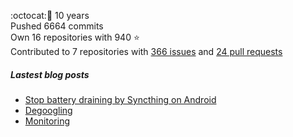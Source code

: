 :octocat::birthday: 10 years  
Pushed 6664 commits  
Own 16 repositories with 940 :star:  
Contributed to 7 repositories with [366 issues](https://github.com/issues?q=is%3Aissue+author%3Aeoli3n) and [24 pull requests](https://github.com/pulls?q=is%3Apr+author%3Aeoli3n+)

##### Lastest blog posts
- [Stop battery draining by Syncthing on Android](https://eoli3n.github.io/2021/12/29/syncthing-battery-draining.html)
- [Degoogling](https://eoli3n.github.io/2021/12/21/degoogling-android.html)
- [Monitoring](https://eoli3n.github.io/2021/12/10/monitoring.html)
